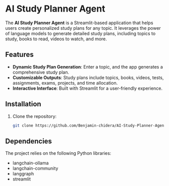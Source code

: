 # AI Study Planner Agent

The **AI Study Planner Agent** is a Streamlit-based application that helps users create personalized study plans for any topic. It leverages the power of language models to generate detailed study plans, including topics to study, books to read, videos to watch, and more.

## Features

- **Dynamic Study Plan Generation**: Enter a topic, and the app generates a comprehensive study plan.
- **Customizable Outputs**: Study plans include topics, books, videos, tests, assignments, exams, projects, and time allocation.
- **Interactive Interface**: Built with Streamlit for a user-friendly experience.

## Installation

1. Clone the repository:

   ```bash
   git clone https://github.com/Benjamin-chidera/AI-Study-Planner-Agent.git
   
   ```

## Dependencies

The project relies on the following Python libraries:

- langchain-ollama
- langchain-community
- langgraph
- streamlit
